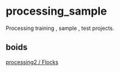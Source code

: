 processing_sample
=================

Processing training , sample , test projects.

boids
----------------

[processing2 / Flocks](http://processing.org/examples/flocking.html)

